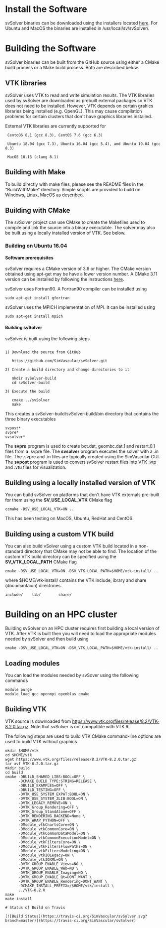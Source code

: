 # Install the Software

svSolver binaries can be downloaded using the installers located [here](https://simtk.org/frs/index.php?group_id=188). For Ubuntu and MacOS the binaries are installed in /usr/local/sv/svSolver/.

# Building the Software

svSolver binaries can be built from the GitHub source using either a CMake build process or a Make build process.  Both are described below.  

## VTK libraries

svSolver uses VTK to read and write simulation results. The VTK libraries used by svSolver are downloaded as prebuilt external packages so VTK does not need to be installed. However, VTK depends on certain grahics libraries being installed (e.g. OpenGL). This may cause compilation problems for certain clusters that don't have graphics libraries installed.
 
External VTK libraries are currently supported for
```
 CentoOS 8.1 (gcc 8.3), CentOS 7.6 (gcc 6.3)
 
 Ubuntu 18.04 (gcc 7.3), Ubuntu 16.04 (gcc 5.4), and Ubuntu 19.04 (gcc 8.3)
 
 MacOS 10.13 (clang 8.1)
 ```

## Building with Make

To build directly with make files, please see the README files in the "BuildWithMake" directory.  Simple scripts are provided to build on Windows, Linux, MacOS as described.

## Building with CMake

The svSolver project can use CMake to create the Makefiles used to compile and link the source into a binary executable. 
The solver may also be built using a locally installed version of VTK. See below.

 ### Building on Ubuntu 16.04
 
 #### Software prerequisites
 svSolver requires a CMake version of 3.6 or higher. The CMake version obtained using apt-get may be have a lower version number. A CMake 3.11 version can be installed by following the instructions [here](https://peshmerge.io/how-to-install-cmake-3-11-0-on-ubuntu-16-04/).
 
 svSolver uses Fortran90. A Fortran90 compiler can be installed using
 ```
 sudo apt-get install gfortran
 ```
     
  svSolver uses the MPICH implementation of MPI. It can be installed using
  ```
  sudo apt-get install mpich 
  ```

#### Building svSolver

svSolver is built using the following steps

```

1) Download the source from GitHub

   https://github.com/SimVascular/svSolver.git
   
2) Create a build directory and change directories to it

   mkdir svSolver-build
   cd svSolver-build
   
3) Execute the build

   cmake ../svSolver
   make
```
 
This creates a svSolver-build/svSolver-build/bin directory that contains the three binary executables 
```
svpost*		
svpre*	
svsolver*
```

The **svpre** program is used to create bct.dat, geombc.dat.1 and restart.0.1 files from a .svpre file. 
The **svsolver** program executes the solver with a .in file. The .svpre and .in files are typically created using the SimVascular GUI. 
The **svpost** program is used to convert svSolver restart files into VTK .vtp and .vtu files for visualization.

## Building using a locally installed version of VTK

You can build svSolver on platforms that don't have VTK externals pre-built for them using the **SV_USE_LOCAL_VTK** CMake flag
```
ccmake -DSV_USE_LOCAL_VTK=ON ..
```
This has been testing on MacOS, Ubuntu, RedHat and CentOS.

## Building using a custom VTK build

You can also build vSolver using a custom VTK build located in a non-standard directory that CMake may not be able to find. The location of the custom VTK build directory can be specified using the **SV_VTK_LOCAL_PATH** CMake flag
```
cmake -DSV_USE_LOCAL_VTK=ON -DSV_VTK_LOCAL_PATH=$HOME/vtk-install/ ..
```
where $HOME/vtk-install/ contains the VTK include, ibrary and share (documantaion) directories.
```
include/	lib/		share/
```

# Building on an HPC cluster

Building svSolver on an HPC cluster requires first building a local version of VTK. After VTK is built then you will need to load the 
appropriate modules needed by svSolver and then build using
```
cmake -DSV_USE_LOCAL_VTK=ON -DSV_VTK_LOCAL_PATH=$HOME/vtk-install/ ..
```

## Loading modules
You can load the modules needed by svSover using the following commands
```
module purge
module load gcc openmpi openblas cmake
```

## Building VTK
VTK source is downloaded from https://www.vtk.org/files/release/8.2/VTK-8.2.0.tar.gz. Note that svSolver is not compatible with VTK 9.

The following steps are used to build VTK
CMake command-line options are used to build VTK without graphics
```
mkdir $HOME/vtk
cd $HOME/vtk
wget https://www.vtk.org/files/release/8.2/VTK-8.2.0.tar.gz
tar xvf VTK-8.2.0.tar.gz 
mkdir build
cd build
cmake -DBUILD_SHARED_LIBS:BOOL=OFF \
      -DCMAKE_BUILD_TYPE:STRING=RELEASE \
      -DBUILD_EXAMPLES=OFF \
      -DBUILD_TESTING=OFF \
      -DVTK_USE_SYSTEM_EXPAT:BOOL=ON \
      -DVTK_USE_SYSTEM_ZLIB:BOOL=ON \
      -DVTK_LEGACY_REMOVE=ON \
      -DVTK_Group_Rendering=OFF \
      -DVTK_Group_StandAlone=OFF \
      -DVTK_RENDERING_BACKEND=None \
      -DVTK_WRAP_PYTHON=OFF \
      -DModule_vtkChartsCore=ON \
      -DModule_vtkCommonCore=ON \
      -DModule_vtkCommonDataModel=ON \
      -DModule_vtkCommonExecutionModel=ON \
      -DModule_vtkFiltersCore=ON \
      -DModule_vtkFiltersFlowPaths=ON \
      -DModule_vtkFiltersModeling=ON \
      -DModule_vtkIOLegacy=ON \
      -DModule_vtkIOXML=ON \
      -DVTK_GROUP_ENABLE_Views=NO \
      -DVTK_GROUP_ENABLE_Web=NO \
      -DVTK_GROUP_ENABLE_Imaging=NO \
      -DVTK_GROUP_ENABLE_Qt=DONT_WANT \
      -DVTK_GROUP_ENABLE_Rendering=DONT_WANT \
      -DCMAKE_INSTALL_PREFIX=/$HOME/vtk/install \
      ../VTK-8.2.0
make
make install

# Status of Build on Travis

[![Build Status](https://travis-ci.org/SimVascular/svSolver.svg?branch=master)](https://travis-ci.org/SimVascular/svSolver)




